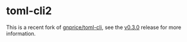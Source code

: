 # toml-cli2

This is a recent fork of [gnprice/toml-cli](https://github.com/gnprice/toml-cli), see the
[v0.3.0](https://github.com/ZettaScaleLabs/toml-cli2/releases/tag/v0.3.0) release for more
information.
